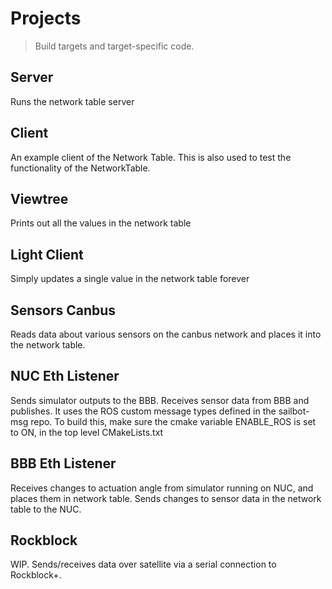 # Projects
> Build targets and target-specific code.

## Server
Runs the network table server

## Client
An example client of the Network Table.
This is also used to test the functionality of
the NetworkTable.

## Viewtree
Prints out all the values in the network table

## Light Client
Simply updates a single value in the network table forever

## Sensors Canbus
Reads data about various sensors on the canbus network
and places it into the network table.

## NUC Eth Listener
Sends simulator outputs to the BBB.
Receives sensor data from BBB and publishes.
It uses the ROS custom message types defined in the
sailbot-msg repo.
To build this, make sure the cmake variable ENABLE_ROS
is set to ON, in the top level CMakeLists.txt

## BBB Eth Listener
Receives changes to actuation angle from simulator running on NUC,
and places them in network table.
Sends changes to sensor data in the network table to the NUC.

## Rockblock
WIP. Sends/receives data over satellite via a serial connection to Rockblock+.
